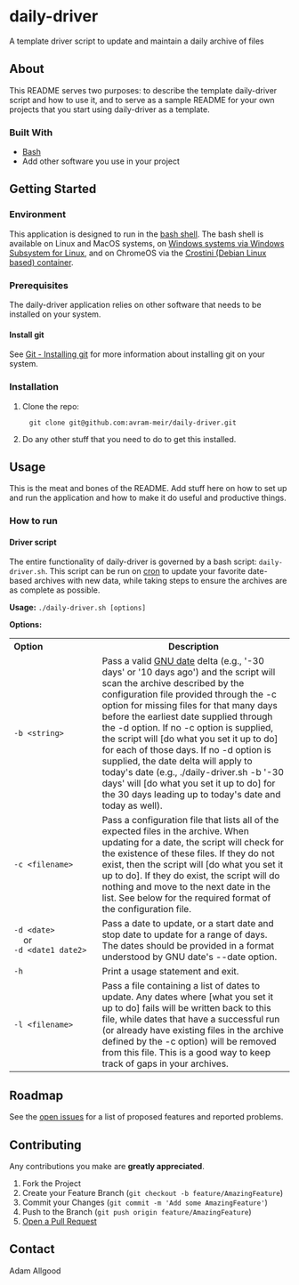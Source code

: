 # daily-driver

A template driver script to update and maintain a daily archive of files 

## About

This README serves two purposes: to describe the template daily-driver script and how to use it, and to serve as a sample README for your own projects that you start using daily-driver as a template.

### Built With

* [Bash](https://www.gnu.org/software/bash/)
* Add other software you use in your project

## Getting Started

### Environment

This application is designed to run in the [bash shell](https://www.gnu.org/software/bash/). The bash shell is available on Linux and MacOS systems, on [Windows systems via Windows Subsystem for Linux](https://docs.microsoft.com/en-us/windows/wsl/install), and on ChromeOS via the [Crostini (Debian Linux based) container](https://support.google.com/chromebook/answer/9145439?hl=en).

### Prerequisites

The daily-driver application relies on other software that needs to be installed on your system.

#### Install git

See [Git - Installing git](https://git-scm.com/book/en/v2/Getting-Started-Installing-Git) for more information about installing git on your system.

### Installation

1. Clone the repo:
```
     git clone git@github.com:avram-meir/daily-driver.git
```
2. Do any other stuff that you need to do to get this installed.

## Usage

This is the meat and bones of the README. Add stuff here on how to set up and run the application and how to make it do useful and productive things.

### How to run

#### Driver script

The entire functionality of daily-driver is governed by a bash script: `daily-driver.sh`. This script can be run on [cron](https://man7.org/linux/man-pages/man5/crontab.5.html) to update your favorite date-based archives with new data, while taking steps to ensure the archives are as complete as possible.

**Usage:** `./daily-driver.sh [options]`

**Options:**

<table>
  <tr><th>Option&nbsp;&nbsp;&nbsp;&nbsp;&nbsp;&nbsp;&nbsp;&nbsp;&nbsp;&nbsp;&nbsp;&nbsp;&nbsp;&nbsp;&nbsp;&nbsp;&nbsp;&nbsp;&nbsp;&nbsp;&nbsp;</th><th>Description</th></tr>
     <tr><td><code>-b &lt;string&gt;</code></td><td>Pass a valid <a href="https://man7.org/linux/man-pages/man1/date.1.html">GNU date</a> delta (e.g., '-30 days' or '10 days ago') and the script will scan the archive described by the configuration file provided through the -c option for missing files for that many days before the earliest date supplied through the -d option. If no -c option is supplied, the script will [do what you set it up to do] for each of those days. If no -d option is supplied, the date delta will apply to today's date (e.g., ./daily-driver.sh -b '-30 days' will [do what you set it up to do] for the 30 days leading up to today's date and today as well).</td></tr>
     <tr><td><code>-c &lt;filename&gt;</code></td><td>Pass a configuration file that lists all of the expected files in the archive. When updating for a date, the script will check for the existence of these files. If they do not exist, then the script will [do what you set it up to do]. If they do exist, the script will do nothing and move to the next date in the list. See below for the required format of the configuration file.</td></tr>
     <tr><td><code>-d &lt;date&gt;</code><br>&nbsp;&nbsp;&nbsp;&nbsp;or<br><code>-d &lt;date1 date2&gt;</code></td><td>Pass a date to update, or a start date and stop date to update for a range of days. The dates should be provided in a format understood by GNU date's --date option.</td></tr>
     <tr><td><code>-h</code></td><td>Print a usage statement and exit.</td></tr>
     <tr><td><code>-l &lt;filename&gt;</code></td><td>Pass a file containing a list of dates to update. Any dates where [what you set it up to do] fails will be written back to this file, while dates that have a successful run (or already have existing files in the archive defined by the -c option) will be removed from this file. This is a good way to keep track of gaps in your archives.</td></tr>
</table>

## Roadmap

See the [open issues](../../issues) for a list of proposed features and reported problems.

## Contributing

Any contributions you make are **greatly appreciated**.

1. Fork the Project
2. Create your Feature Branch (`git checkout -b feature/AmazingFeature`)
3. Commit your Changes (`git commit -m 'Add some AmazingFeature'`)
4. Push to the Branch (`git push origin feature/AmazingFeature`)
5. [Open a Pull Request](../../pulls)

## Contact

Adam Allgood
